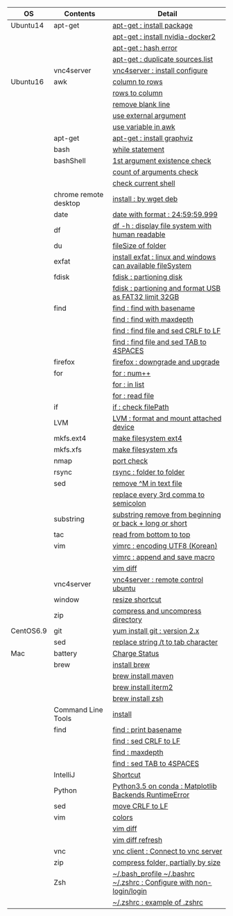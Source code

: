 | OS | Contents | Detail |
|---|---|---|
| Ubuntu14 | apt-get | [apt-get : install package](01_Ubuntu/01_14.04/01_apt-get/01_apt-get_install.md) |
| | | [apt-get : install nvidia-docker2](01_Ubuntu/01_14.04/01_apt-get/02_install_nvidia_docker_v2.md) |
| | | [apt-get : hash error](01_Ubuntu/01_14.04/01_apt-get/03_apt-get_update_hash_sum_error.md) |
| | | [apt-get : duplicate sources.list](01_Ubuntu/01_14.04/01_apt-get/04_apt-get_Duplicate_sources.list.md) |
| | vnc4server | [vnc4server : install configure](01_Ubuntu/01_14.04/02_vnc4server/01_install_config_vnc4server.md) |
| Ubuntu16 | awk | [column to rows](01_Ubuntu/02_16/01_awk/01_awk_column_to_rows.md) | 
| | | [rows to column](01_Ubuntu/02_16/01_awk/02_awk_rows_to_column.md) |
| | | [remove blank line](01_Ubuntu/02_16/01_awk/03_awk_remove_blank_line.md) |
| | | [use external argument](01_Ubuntu/02_16/01_awk/04_awk_use_external_argument.md) |
| | | [use variable in awk](01_Ubuntu/02_16/01_awk/05_awk_use_variable.md) |
| | apt-get | [apt-get : install graphviz](01_Ubuntu/02_16/01_apt-get/01_apt-get_install_graphviz_with_python3.5.md) |
| | bash | [while statement](01_Ubuntu/02_16/02_bash/01_While_Statement.md) |
| | bashShell | [1st argument existence check](01_Ubuntu/02_16/03_bashShell_script/01_if_condition_1st_argument_existence_check.md) |
| | | [count of arguments check](01_Ubuntu/02_16/03_bashShell_script/02_if_condition_count_of_arguments_check.md) |
| | | [check current shell](01_Ubuntu/02_16/03_bashShell_script/03_check_current_shell.md) |
| | chrome remote desktop | [install : by wget deb](01_Ubuntu/02_16/04_chrome_remote_desktop/01_install_chrome_remote_desktop.md) |
| | date | [date with format : 24:59:59.999](01_Ubuntu/02_16/05_date/01_date_with_hour_min_sec_nano.md) |
| | df | [df -h : display file system with human readable](01_Ubuntu/02_16/06_df/01_df_with_human_readerble.md) |
| | du | [fileSize of folder](01_Ubuntu/02_16/05_du/01_du_file_size_of_folder.md) |
| | exfat | [install exfat : linux and windows can available fileSystem](01_Ubuntu/02_16/08_exfat/01_install_exfat_on_ubuntu16.md) |
| | fdisk | [fdisk : partioning disk](01_Ubuntu/02_16/09_fdisk/01_fdisk_partioning_disk.md) |
| | | [fdisk : partioning and format USB as FAT32 limit 32GB](01_Ubuntu/02_16/09_fdisk/02_format_USB_as_FAT32.md) |
| | find | [find : find with basename](01_Ubuntu/02_16/10_find/01_find_with_basename.md) |
| | | [find : find with maxdepth](01_Ubuntu/02_16/10_find/02_find_with_maxdepth.md) |
| | | [find : find file and sed CRLF to LF](01_Ubuntu/02_16/10_find/03_find_and_sed_move_CRLF_to_LF.md) |
| | | [find : find file and sed TAB to 4SPACES](01_Ubuntu/02_16/10_find/04_find_and_sed_move_TAB_to_4SPACES.md) |
| | firefox | [firefox : downgrade and upgrade](01_Ubuntu/02_16/11_firefox/01_firefox_downgrade_57_to_45.md) |
| | for | [for : num++](01_Ubuntu/02_16/12_for_statement/01_for_num++.md) |
| | | [for : in list](01_Ubuntu/02_16/12_for_statement/02_for_in_list.md) |
| | | [for : read file](01_Ubuntu/02_16/12_for_statement/03_for_read_file.md) |
| | if | [if : check filePath](01_Ubuntu/02_16/13_if/01_if_check_filePath.md) |
| | LVM | [LVM : format and mount attached device](01_Ubuntu/02_16/14_LVM/01_LVM_on_attached_device.md) |
| | mkfs.ext4 | [make filesystem ext4](01_Ubuntu/02_16/15_mkfs.ext4/01_mkfs.ext4_device.md) |
| | mkfs.xfs | [make filesystem xfs](01_Ubuntu/02_16/16_mkfs.xfs/01_mkfs.xfs_device.md) |
| | nmap | [port check](01_Ubuntu/02_16/17_nmap/01_install_use_nmap.md) |
| | rsync | [rsync : folder to folder](01_Ubuntu/02_16/18_rsync/01_rsync_folder_to_folder.md) |
| | sed | [remove \^M in text file](01_Ubuntu/02_16/19_sed/01_remove_^M_with_sed.md) | 
| | | [replace every 3rd comma to semicolon](01_Ubuntu/02_16/19_sed/02_replace_every_3rd_comma_to_semicolon.md) | 
| | substring | [substring remove from beginning or back + long or short](01_Ubuntu/02_16/20_substring/01_substring_remove.md) |
| | tac | [read from bottom to top](01_Ubuntu/02_16/18_tac/01_tac.md) |
| | vim | [vimrc : encoding UTF8 (Korean)](01_Ubuntu/02_16/22_vim/01_vimrc_encoding_korean.md) |
| | | [vimrc : append and save macro](01_Ubuntu/02_16/22_vim/02_vimrc_append_save_macro.md) |
| | | [vim diff](01_Ubuntu/02_16/22_vim/03_vim_diff.md) | 
| | vnc4server | [vnc4server : remote control ubuntu](01_Ubuntu/02_16/23_vnc4server/01_install_config_vnc4server.md) |
| | window | [resize shortcut](01_Ubuntu/02_16/24_window/01_resize_window.md) |
| | zip | [compress and uncompress directory](01_Ubuntu/02_16/25_zip/01_zip_directory.md) | 
| CentOS6.9 | git | [yum install git : version 2.x](02_CentOS/01_6.9/02_git/01_yum_install_git.md) |
| | sed | [replace string /t to tab character](02_CentOS/01_6.9/01_sed/01_sed_string_replace.md) |
| Mac | battery | [Charge Status](03_Mac/01_Battery/01_Charge_Status.md) |
| | brew | [install brew](03_Mac/02_brew/01_install_brew.md) |
| | | [brew install maven](03_Mac/02_brew/02_brew_install_mavern.md) |
| | | [brew install iterm2](03_Mac/02_brew/03_brew_install_iterm2.md) |
| | | [brew install zsh](03_Mac/02_brew/04_brew_install_zsh.md) |
| | Command Line Tools | [install](03_Mac/03_Command_Line_Tools/01_install_Command_Line_Tools.md) |
| | find | [find : print basename](03_Mac/04_find/01_find_with_basename.md) |
| | | [find : sed CRLF to LF](03_Mac/04_find/03_find_and_sed_move_CRLF_to_LF.md) |
| | | [find : maxdepth](03_Mac/04_find/02_find_with_maxdepth.md) |
| | | [find : sed TAB to 4SPACES](03_Mac/04_find/04_find_and_sed_move_TAB_to_4SPACES.md) |
| | IntelliJ | [Shortcut](03_Mac/05_IntelliJ/01_Shortcuts.md) |
| | Python | [Python3.5 on conda : Matplotlib Backends RuntimeError](03_Mac/06_Python/01_with_Conda/01_Matplotlib_backends_RuntimeError.md) |
| | sed | [move CRLF to LF](03_Mac/07_sed/01_sed_remove_CRLF_to_LF.md) |
| | vim | [colors](03_Mac/08_vim/01_vimrc_configure.md) |
| | | [vim diff](03_Mac/08_vim/02_vim_diff.md) |
| | | [vim diff refresh](03_Mac/08_vim/03_vim_diff_refresh.md) |
| | vnc | [vnc client : Connect to vnc server](03_Mac/09_vnc_client/01_use_vnc_client.md) |
| | zip | [compress folder, partially by size](03_Mac/10_zip/01_use_zip.md) |
| | Zsh | [~/.bash_profile ~/.bashrc ~/.zshrc : Configure with non-login/login](03_Mac/11_zsh/01_explain_of_bash_profile_bashrc_zshrc.md) |
| | | [~/.zshrc : example of .zshrc](03_Mac/11_zsh/02_example_of_zshrc.md) |
